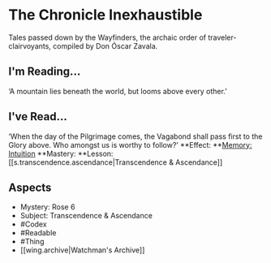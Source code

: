 # The Chronicle Inexhaustible
Tales passed down by the Wayfinders, the archaic order of traveler-clairvoyants, compiled by Don Óscar Zavala.
## I'm Reading...
‘A mountain lies beneath the world, but looms above every other.’
## I've Read...
‘When the day of the Pilgrimage comes, the Vagabond shall pass first to the Glory above. Who amongst us is worthy to follow?’
**Effect: **[Memory: Intuition](https://uadaf.theevilroot.xyz/rowenarium/element/mem.intuition)
**Mastery: **Lesson: [[s.transcendence.ascendance|Transcendence & Ascendance]]
## Aspects
- Mystery: Rose 6
- Subject: Transcendence & Ascendance
- #Codex
- #Readable
- #Thing
- [[wing.archive|Watchman's Archive]]